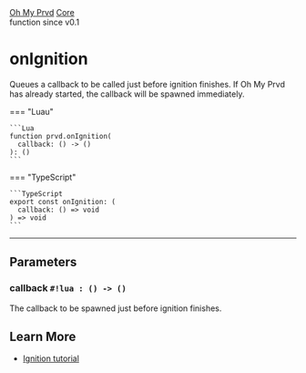 <div class="ompdoc-api-breadcrumbs">
<a href="../../">Oh My Prvd</a>
<a href="../">Core</a>
</div>

<div class="ompdoc-api-tags">
<span>function</span>
<span>since v0.1</span>
</div>

# onIgnition

Queues a callback to be called just before ignition finishes. If Oh My Prvd has
already started, the callback will be spawned immediately.

=== "Luau"

    ```Lua
    function prvd.onIgnition(
      callback: () -> ()
    ): ()
    ```

=== "TypeScript"

    ```TypeScript
    export const onIgnition: (
      callback: () => void
    ) => void
    ```

---

## Parameters

### callback `#!lua : () -> ()`

The callback to be spawned just before ignition finishes.

## Learn More

- [Ignition tutorial](../../../tutorials/ignition.md)
